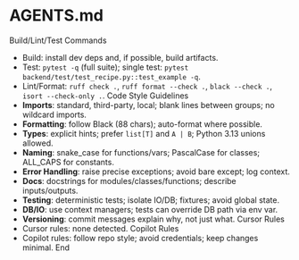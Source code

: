 # AGENTS.md
Build/Lint/Test Commands
- Build: install dev deps and, if possible, build artifacts.
- Test: `pytest -q` (full suite); single test: `pytest backend/test/test_recipe.py::test_example -q`.
- Lint/Format: `ruff check .`, `ruff format --check .`, `black --check .`, `isort --check-only .`.
Code Style Guidelines
- **Imports**: standard, third-party, local; blank lines between groups; no wildcard imports.
- **Formatting**: follow Black (88 chars); auto-format where possible.
- **Types**: explicit hints; prefer `list[T]` and `A | B`; Python 3.13 unions allowed.
- **Naming**: snake_case for functions/vars; PascalCase for classes; ALL_CAPS for constants.
- **Error Handling**: raise precise exceptions; avoid bare except; log context.
- **Docs**: docstrings for modules/classes/functions; describe inputs/outputs.
- **Testing**: deterministic tests; isolate IO/DB; fixtures; avoid global state.
- **DB/IO**: use context managers; tests can override DB path via env var.
- **Versioning**: commit messages explain why, not just what.
Cursor Rules
- Cursor rules: none detected.
Copilot Rules
- Copilot rules: follow repo style; avoid credentials; keep changes minimal.
End